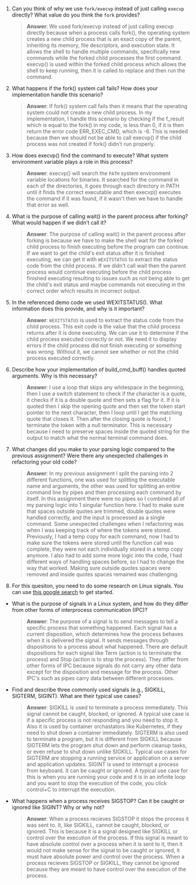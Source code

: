 1. Can you think of why we use `fork/execvp` instead of just calling `execvp` directly? What value do you think the `fork` provides?

    > **Answer**:  We used fork/execvp instead of just calling execvp directly because when a process calls fork(), the operating system creates a new child process that is an exact copy of the parent, inheriting its memory, file descriptors, and execution state. It allows the shell to handle multiple commands, specifically new commands while the forked child processes the first command. execvp() is used within the forked child process which allows the shell to keep running, then it is called to replace and then run the command. 

2. What happens if the fork() system call fails? How does your implementation handle this scenario?

    > **Answer**: If fork() system call fails then it means that the operating system could not create a new child process. In my implementation, I handle this scenario by checking if the f_result which is equal to the fork() in my code, is less than 0, if it is then return the error code ERR_EXEC_CMD, which is -6. This is needed because then we should not be able to call execvp() if the child process was not created if fork() didn't run properly.


3. How does execvp() find the command to execute? What system environment variable plays a role in this process?

    > **Answer**: execvp() will search the `PATH` system environment variable locations for binaries. It searched for the command in each of the directories, it goes through each directory in PATH until it finds the correct executable and then execvp() executes the command if it was found, if it wasn't then we have to handle that error as well.

4. What is the purpose of calling wait() in the parent process after forking? What would happen if we didn’t call it?

    > **Answer**: The purpose of calling wait() in the parent process after forking is because we have to make the shell wait for the forked child process to finish executing before the program can continue. If we want to get the child's exit status after it is finished executing, we can get it with `WEXITSTATUS` to extract the status code from the child process. If we didn't call wait then the parent process would continue executing before the child process finished executing resulting to issues such as not being able to get the child's exit status and maybe commands not executing in the correct order which results in incorrect output.

5. In the referenced demo code we used WEXITSTATUS(). What information does this provide, and why is it important?

    > **Answer**: `WEXITSTATUS` is used to extract the status code from the child process. This exit code is the value that the child process returns after it is done executing. We can use it to determine if the child process executed correctly or not. We need it to display errors if the child process did not finish executing or something was wrong. Without it, we cannot see whether or not the child process executed correctly.

6. Describe how your implementation of build_cmd_buff() handles quoted arguments. Why is this necessary?

    > **Answer**:  I use a loop that skips any whitespace in the beginning, then I use a switch statement to check if the character is a quote, it checks if it is a double quote and then sets a flag for it. If it is quoted then I skip the opening quote and then set the token start pointer to the next character, then I loop until I get the matching quote that closes it. Then after the closing quote is found, I terminate the token with a null terminator. This is necessary because I need to preserve spaces inside the quoted string for the output to match what the normal terminal command does.

7. What changes did you make to your parsing logic compared to the previous assignment? Were there any unexpected challenges in refactoring your old code?

    > **Answer**: In my previous assignment I split the parsing into 2 different functions, one was used for splitting the executable name and arguments, the other was used for splitting an entire command line by pipes and then processing each command by itself. In this assignment there were no pipes so I combined all of my parsing logic into 1 singular function here. I had to make sure that spaces outside quotes are trimmed, double quotes were handled correctly, and the input is processed as a single command. Some unexpected challenges when I refactoring was when I was keeping track of where the tokens were stored. Previously, I had a temp copy for each command, now I had to make sure the tokens were stored until the function call was complete, they were not each individually stored in a temp copy anymore. I also had to add some more logic into the code, I had different ways of handling spaces before, so I had to change the way that worked. Making sure outside quotes spaces were removed and inside quotes spaces remained was challenging.

8. For this quesiton, you need to do some research on Linux signals. You can use [this google search](https://www.google.com/search?q=Linux+signals+overview+site%3Aman7.org+OR+site%3Alinux.die.net+OR+site%3Atldp.org&oq=Linux+signals+overview+site%3Aman7.org+OR+site%3Alinux.die.net+OR+site%3Atldp.org&gs_lcrp=EgZjaHJvbWUyBggAEEUYOdIBBzc2MGowajeoAgCwAgA&sourceid=chrome&ie=UTF-8) to get started.

- What is the purpose of signals in a Linux system, and how do they differ from other forms of interprocess communication (IPC)?

    > **Answer**: The purpose of a signal is to send messages to tell a specific process that something happened. Each signal has a current disposition, which determines how the process behaves when it is delivered the signal. It sends messages through dispositions to a process about what happened. There are default dispositions for each signal like Term (action is to terminate the process) and Stop (action is to stop the process). They differ from other forms of IPC because signals do not carry any other data except for the disposition and message for the process. Other IPC's such as pipes carry data between different processes.

- Find and describe three commonly used signals (e.g., SIGKILL, SIGTERM, SIGINT). What are their typical use cases?

    > **Answer**: SIGKILL is used to terminate a process immediately. This signal cannot be caught, blocked, or ignored. A typical use case is if a specific process is not responding and you need to stop it. Also it is used by container orchastators like Kubernetes, if they need to shut down a container immediately. SIGTERM is also used to terminate a program, but it is different from SIGKILL because SIGTERM lets the program shut down and perform cleanup tasks, or even refuse to shut down unlike SIGKILL. Typical use cases for SIGTERM are stopping a running service or application on a server and application updates. SIGINT is used to interrupt a process from keyboard. It can be caught or ignored. A typical use case for this is when you are running your code and it is in an infinite loop and you want to stop the execution of the code, you click control+C to interrupt the execution.

- What happens when a process receives SIGSTOP? Can it be caught or ignored like SIGINT? Why or why not?

    > **Answer**: When a process recieves SIGSTOP it stops the process it was sent to. It, like SIGKILL, cannot be caught, blocked, or ignored. This is because it is a signal designed like SIGKILL or control over the execution of the process. If this signal is meant to have absolute control over a process when it is sent to it, then it would not make sense for the signal to be caught or ignored, it must have absolute power and control over the process. When a process recieves SIGSTOP or SIGKILL, they cannot be ignored because they are meant to have control over the execution of the process.
